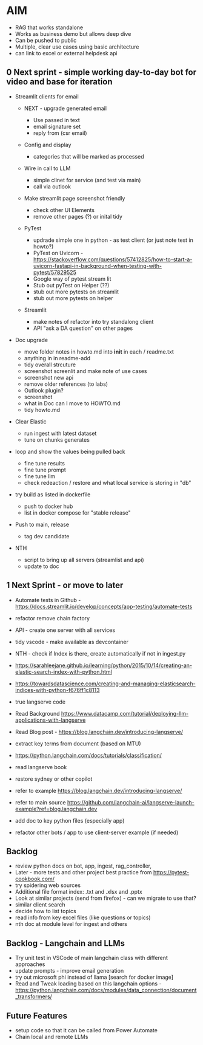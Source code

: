 # AIM

* RAG that works standalone
* Works as business demo but allows deep dive
* Can be pushed to public
* Multiple, clear use cases using basic architecture
* can link to excel or external helpdesk api

## 0 Next sprint - simple working day-to-day bot for video and base for iteration

* Streamlit clients for email

  * NEXT - upgrade generated email
    * Use passed in text
    * email signature set
    * reply from (csr email)

  * Config and display
    * categories that will be marked as processed

  * Wire in call to LLM
    * simple clinet for service (and test via main)
    * call via outlook


  * Make streamlit page screenshot friendly
    * check other UI Elements
    * remove other pages (?) or inital tidy

  * PyTest
    * updrade simple one in python - as test client (or just note test in howto?)
    * PyTest on Uvicorn - <https://stackoverflow.com/questions/57412825/how-to-start-a-uvicorn-fastapi-in-background-when-testing-with-pytest/57829525>
    * Google way of pytest stream lit
    * Stub out pyTest on Helper (??)
    * stub out more pytests on streamlit
    * stub out more pytests on helper

  * Streamlit
    * make notes of refactor into try standalong client
    * API "ask a DA question" on other pages

* Doc upgrade
  * move folder notes in howto.md into __init__ in each / readme.txt
  * anything in in readme-add
  * tidy overall strcuture
  * screenshot screenlit and make note of use cases
  * screenshot new api
  * remove older references (to labs)
  * Outlook plugin?
  * screenshot
  * what in Doc can I move to HOWTO.md
  * tidy howto.md

* Clear Elastic
  * run ingest with latest dataset
  * tune on chunks generates

* loop and show the values being pulled back
  * fine tune results
  * fine tune prompt
  * fine tune llm
  * check redeaction / restore and what local service is storing in "db"

* try build as listed in dockerfile
  * push to docker hub
  * list in docker compose for "stable release"

* Push to main, release
  * tag dev candidate

* NTH
  * script to bring up all servers (streamlist and api)
  * update to doc
  
## 1 Next Sprint - or move to later

* Automate tests in Github - <https://docs.streamlit.io/develop/concepts/app-testing/automate-tests>

* refactor remove chain factory
* API - create one server with all services
* tidy vscode - make available as devcontainer

* NTH - check if Index is there, create automatically if not in ingest.py
* <https://sarahleejane.github.io/learning/python/2015/10/14/creating-an-elastic-search-index-with-python.html>
* <https://towardsdatascience.com/creating-and-managing-elasticsearch-indices-with-python-f676ff1c8113>

* true langserve code
* Read Background <https://www.datacamp.com/tutorial/deploying-llm-applications-with-langserve>
* Read  Blog post - <https://blog.langchain.dev/introducing-langserve/>

* extract key terms from document (based on MTU)
* <https://python.langchain.com/docs/tutorials/classification/>

* read langserve book
* restore sydney or other copilot

* refer to example <https://blog.langchain.dev/introducing-langserve/>
* refer to main source <https://github.com/langchain-ai/langserve-launch-example?ref=blog.langchain.dev>
* add doc to key python files (especially app)

* refactor other bots / app to use client-server example (if needed)

## Backlog

* review python docs on bot, app, ingest, rag_controller,
* Later - more tests and other project best practice from <https://pytest-cookbook.com/>
* try spidering web sources
* Additional file format index: .txt and .xlsx and .pptx
* Look at similar projects (send from firefox) - can we migrate to use that?
* similar client search
* decide how to list topics
* read info from key excel files (like questions or topics)
* nth doc at module level for ingest and others

## Backlog - Langchain and LLMs

* Try unit test in VSCode of main langchain class with different approaches
* update prompts - improve email generation
* try out microsoft phi instead of llama [search for docker image]
* Read and Tweak loading based on this langchain options -<https://python.langchain.com/docs/modules/data_connection/document_transformers/>

## Future Features

* setup code so that it can be called from Power Automate
* Chain local and remote LLMs
